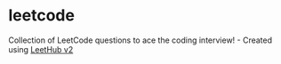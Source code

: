 # leetcode
Collection of LeetCode questions to ace the coding interview! - Created using [LeetHub v2](https://github.com/arunbhardwaj/LeetHub-2.0)
